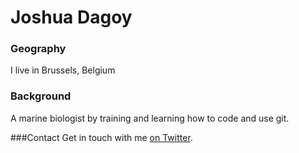 # Joshua Dagoy

### Geography
I live in Brussels, Belgium

### Background
A marine biologist by training and learning how to code and use git.

###Contact
Get in touch with me [on Twitter](https://twitter.com/jdagz28).

